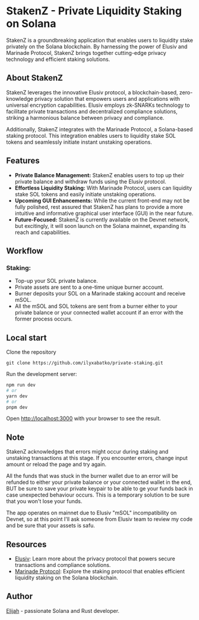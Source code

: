 # StakenZ - Private Liquidity Staking on Solana

StakenZ is a groundbreaking application that enables users to liquidity stake privately on the Solana blockchain. By harnessing the power of Elusiv and Marinade Protocol, StakenZ brings together cutting-edge privacy technology and efficient staking solutions.

## About StakenZ

StakenZ leverages the innovative Elusiv protocol, a blockchain-based, zero-knowledge privacy solution that empowers users and applications with universal encryption capabilities. Elusiv employs zk-SNARKs technology to facilitate private transactions and decentralized compliance solutions, striking a harmonious balance between privacy and compliance.

Additionally, StakenZ integrates with the Marinade Protocol, a Solana-based staking protocol. This integration enables users to liquidity stake SOL tokens and seamlessly initiate instant unstaking operations.

## Features

- **Private Balance Management:** StakenZ enables users to top up their private balance and withdraw funds using the Elusiv protocol.
- **Effortless Liquidity Staking:** With Marinade Protocol, users can liquidity stake SOL tokens and easily initiate unstaking operations.
- **Upcoming GUI Enhancements:** While the current front-end may not be fully polished, rest assured that StakenZ has plans to provide a more intuitive and informative graphical user interface (GUI) in the near future.
- **Future-Focused:** StakenZ is currently available on the Devnet network, but excitingly, it will soon launch on the Solana mainnet, expanding its reach and capabilities.

## Workflow

### Staking: 
- Top-up your SOL private balance.
- Private assets are sent to a one-time unique burner account.
- Burner deposits your SOL on a Marinade staking account and receive mSOL.
- All the mSOL and SOL tokens are sent from a burner either to your private balance or your connected wallet account if an error with the former process occurs.

## Local start

Clone the repository

`git clone https://github.com/ilyxabatko/private-staking.git`

Run the development server:

```bash
npm run dev
# or
yarn dev
# or
pnpm dev
```

Open [http://localhost:3000](http://localhost:3000) with your browser to see the result.

## Note

StakenZ acknowledges that errors might occur during staking and unstaking transactions at this stage. If you encounter errors, change input amount or reload the page and try again. 

All the funds that was stuck in the burner wallet due to an error will be refunded to either your private balance or your connected wallet in the end, BUT be sure to save your private keypair to be able to ge your funds back in case unexpected behaviour occurs. This is a temporary solution to be sure that you won't lose your funds.

The app operates on mainnet due to Elusiv "mSOL" incompatibility on Devnet, so at this point I'll ask someone from Elusiv team to review my code and be sure that your assets is safu.

## Resources

- [Elusiv](https://elusiv.io/): Learn more about the privacy protocol that powers secure transactions and compliance solutions.
- [Marinade Protocol](https://marinade.finance/): Explore the staking protocol that enables efficient liquidity staking on the Solana blockchain.


## Author

[Elijah](https://twitter.com/elijahbrnv) - passionate Solana and Rust developer.